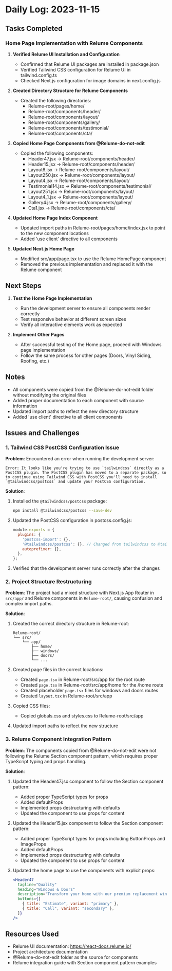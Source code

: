 # Daily Log: 2023-11-15

## Tasks Completed

### Home Page Implementation with Relume Components

1. **Verified Relume UI Installation and Configuration**
   - Confirmed that Relume UI packages are installed in package.json
   - Verified Tailwind CSS configuration for Relume UI in tailwind.config.ts
   - Checked Next.js configuration for image domains in next.config.js

2. **Created Directory Structure for Relume Components**
   - Created the following directories:
     - Relume-root/pages/home/
     - Relume-root/components/header/
     - Relume-root/components/layout/
     - Relume-root/components/gallery/
     - Relume-root/components/testimonial/
     - Relume-root/components/cta/

3. **Copied Home Page Components from @Relume-do-not-edit**
   - Copied the following components:
     - Header47.jsx → Relume-root/components/header/
     - Header15.jsx → Relume-root/components/header/
     - Layout6.jsx → Relume-root/components/layout/
     - Layout250.jsx → Relume-root/components/layout/
     - Layout4.jsx → Relume-root/components/layout/
     - Testimonial14.jsx → Relume-root/components/testimonial/
     - Layout251.jsx → Relume-root/components/layout/
     - Layout4_1.jsx → Relume-root/components/layout/
     - Gallery4.jsx → Relume-root/components/gallery/
     - Cta1.jsx → Relume-root/components/cta/

4. **Updated Home Page Index Component**
   - Updated import paths in Relume-root/pages/home/index.jsx to point to the new component locations
   - Added 'use client' directive to all components

5. **Updated Next.js Home Page**
   - Modified src/app/page.tsx to use the Relume HomePage component
   - Removed the previous implementation and replaced it with the Relume component

## Next Steps

1. **Test the Home Page Implementation**
   - Run the development server to ensure all components render correctly
   - Test responsive behavior at different screen sizes
   - Verify all interactive elements work as expected

2. **Implement Other Pages**
   - After successful testing of the Home page, proceed with Windows page implementation
   - Follow the same process for other pages (Doors, Vinyl Siding, Roofing, etc.)

## Notes

- All components were copied from the @Relume-do-not-edit folder without modifying the original files
- Added proper documentation to each component with source information
- Updated import paths to reflect the new directory structure
- Added 'use client' directive to all client components

## Issues and Challenges

### 1. Tailwind CSS PostCSS Configuration Issue

**Problem**: Encountered an error when running the development server:
```
Error: It looks like you're trying to use `tailwindcss` directly as a PostCSS plugin. The PostCSS plugin has moved to a separate package, so to continue using Tailwind CSS with PostCSS you'll need to install `@tailwindcss/postcss` and update your PostCSS configuration.
```

**Solution**:
1. Installed the `@tailwindcss/postcss` package:
   ```bash
   npm install @tailwindcss/postcss --save-dev
   ```

2. Updated the PostCSS configuration in postcss.config.js:
   ```javascript
   module.exports = {
     plugins: {
       'postcss-import': {},
       '@tailwindcss/postcss': {}, // Changed from tailwindcss to @tailwindcss/postcss
       autoprefixer: {},
     },
   };
   ```

3. Verified that the development server runs correctly after the changes

### 2. Project Structure Restructuring

**Problem**: The project had a mixed structure with Next.js App Router in `src/app/` and Relume components in `Relume-root/`, causing confusion and complex import paths.

**Solution**:
1. Created the correct directory structure in Relume-root:
   ```
   Relume-root/
   └── src/
       └── app/
           ├── home/
           ├── windows/
           ├── doors/
           └── ...
   ```

2. Created page files in the correct locations:
   - Created `page.tsx` in Relume-root/src/app for the root route
   - Created `page.tsx` in Relume-root/src/app/home for the /home route
   - Created placeholder `page.tsx` files for windows and doors routes
   - Created `layout.tsx` in Relume-root/src/app

3. Copied CSS files:
   - Copied globals.css and styles.css to Relume-root/src/app

4. Updated import paths to reflect the new structure

### 3. Relume Component Integration Pattern

**Problem**: The components copied from @Relume-do-not-edit were not following the Relume Section component pattern, which requires proper TypeScript typing and props handling.

**Solution**:
1. Updated the Header47.jsx component to follow the Section component pattern:
   - Added proper TypeScript types for props
   - Added defaultProps
   - Implemented props destructuring with defaults
   - Updated the component to use props for content

2. Updated the Header15.jsx component to follow the Section component pattern:
   - Added proper TypeScript types for props including ButtonProps and ImageProps
   - Added defaultProps
   - Implemented props destructuring with defaults
   - Updated the component to use props for content

3. Updated the home page to use the components with explicit props:
   ```jsx
   <Header47
     tagline="Quality"
     heading="Windows & Doors"
     description="Transform your home with our premium replacement windows and doors. Experience energy efficiency and style, all backed by a lifetime warranty."
     buttons={[
       { title: "Estimate", variant: "primary" },
       { title: "Call", variant: "secondary" },
     ]}
   />
   ```

## Resources Used

- Relume UI documentation: https://react-docs.relume.io/
- Project architecture documentation
- @Relume-do-not-edit folder as the source for components
- Relume integration guide with Section component pattern examples
